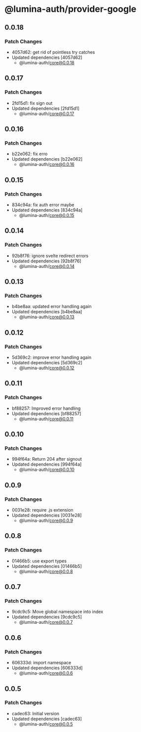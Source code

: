 # @lumina-auth/provider-google

## 0.0.18

### Patch Changes

- 4057d62: get rid of pointless try catches
- Updated dependencies [4057d62]
  - @lumina-auth/core@0.0.18

## 0.0.17

### Patch Changes

- 2fd15d1: fix sign out
- Updated dependencies [2fd15d1]
  - @lumina-auth/core@0.0.17

## 0.0.16

### Patch Changes

- b22e062: fix erro
- Updated dependencies [b22e062]
  - @lumina-auth/core@0.0.16

## 0.0.15

### Patch Changes

- 834c94a: fix auth error maybe
- Updated dependencies [834c94a]
  - @lumina-auth/core@0.0.15

## 0.0.14

### Patch Changes

- 92b8f76: ignore svelte redirect errors
- Updated dependencies [92b8f76]
  - @lumina-auth/core@0.0.14

## 0.0.13

### Patch Changes

- b4be8aa: updated error handling again
- Updated dependencies [b4be8aa]
  - @lumina-auth/core@0.0.13

## 0.0.12

### Patch Changes

- 5d369c2: improve error handling again
- Updated dependencies [5d369c2]
  - @lumina-auth/core@0.0.12

## 0.0.11

### Patch Changes

- bf88257: Improved error handling
- Updated dependencies [bf88257]
  - @lumina-auth/core@0.0.11

## 0.0.10

### Patch Changes

- 994f64a: Return 204 after signout
- Updated dependencies [994f64a]
  - @lumina-auth/core@0.0.10

## 0.0.9

### Patch Changes

- 0031e28: require .js extension
- Updated dependencies [0031e28]
  - @lumina-auth/core@0.0.9

## 0.0.8

### Patch Changes

- 01466b5: use export types
- Updated dependencies [01466b5]
  - @lumina-auth/core@0.0.8

## 0.0.7

### Patch Changes

- 9cdc9c5: Move global namespace into index
- Updated dependencies [9cdc9c5]
  - @lumina-auth/core@0.0.7

## 0.0.6

### Patch Changes

- 606333d: import namespace
- Updated dependencies [606333d]
  - @lumina-auth/core@0.0.6

## 0.0.5

### Patch Changes

- cadec63: Initial version
- Updated dependencies [cadec63]
  - @lumina-auth/core@0.0.5
